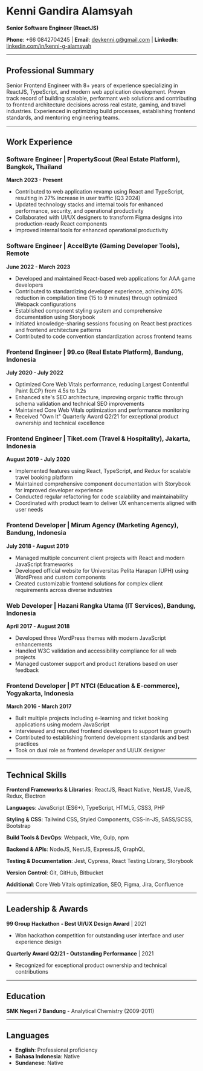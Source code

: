 # Kenni Gandira Alamsyah
**Senior Software Engineer (ReactJS)**

**Phone**: +66 0842704245 | **Email**: devkenni.g@gmail.com | **LinkedIn**: [linkedin.com/in/kenni-g-alamsyah](https://www.linkedin.com/in/kenni-g-alamsyah)

---

## Professional Summary

Senior Frontend Engineer with 8+ years of experience specializing in ReactJS, TypeScript, and modern web application development. Proven track record of building scalable, performant web solutions and contributing to frontend architecture decisions across real estate, gaming, and travel industries. Experienced in optimizing build processes, establishing frontend standards, and mentoring engineering teams.

---

## Work Experience

### Software Engineer | PropertyScout (Real Estate Platform), Bangkok, Thailand
**March 2023 - Present**

- Contributed to web application revamp using React and TypeScript, resulting in 27% increase in user traffic (Q3 2024)
- Updated technology stacks and internal tools for enhanced performance, security, and operational productivity
- Collaborated with UI/UX designers to transform Figma designs into production-ready React components
- Improved internal tools for enhanced operational productivity

### Software Engineer | AccelByte (Gaming Developer Tools), Remote
**June 2022 - March 2023**

- Developed and maintained React-based web applications for AAA game developers
- Contributed to standardizing developer experience, achieving 40% reduction in compilation time (15 to 9 minutes) through optimized Webpack configurations
- Established component styling system and comprehensive documentation using Storybook
- Initiated knowledge-sharing sessions focusing on React best practices and frontend architecture patterns
- Contributed to code convention standardization across frontend teams

### Frontend Engineer | 99.co (Real Estate Platform), Bandung, Indonesia
**July 2020 - July 2022**

- Optimized Core Web Vitals performance, reducing Largest Contentful Paint (LCP) from 4.5s to 1.2s
- Enhanced site's SEO architecture, improving organic traffic through schema validation and technical SEO improvements
- Maintained Core Web Vitals optimization and performance monitoring
- Received "Own It" Quarterly Award Q2/21 for exceptional product ownership and technical excellence

### Frontend Engineer | Tiket.com (Travel & Hospitality), Jakarta, Indonesia
**August 2019 - July 2020**

- Implemented features using React, TypeScript, and Redux for scalable travel booking platform
- Maintained comprehensive component documentation with Storybook for improved developer experience
- Conducted regular refactoring for code scalability and maintainability
- Coordinated with product team to deliver UX enhancements aligned with user needs

### Frontend Developer | Mirum Agency (Marketing Agency), Bandung, Indonesia
**July 2018 - August 2019**

- Managed multiple concurrent client projects with React and modern JavaScript frameworks
- Developed official website for Universitas Pelita Harapan (UPH) using WordPress and custom components
- Created customizable frontend solutions for complex client requirements across diverse industries

### Web Developer | Hazani Rangka Utama (IT Services), Bandung, Indonesia
**April 2017 - August 2018**

- Developed three WordPress themes with modern JavaScript enhancements
- Handled W3C validation and accessibility compliance for all web projects
- Managed customer support and product iterations based on user feedback

### Frontend Developer | PT NTCI (Education & E-commerce), Yogyakarta, Indonesia
**March 2016 - March 2017**

- Built multiple projects including e-learning and ticket booking applications using modern JavaScript
- Interviewed and recruited frontend developers to support team growth
- Contributed to establishing frontend development standards and best practices
- Took on dual role as frontend developer and UI/UX designer

---

## Technical Skills

**Frontend Frameworks & Libraries**: ReactJS, React Native, NextJS, VueJS, Redux, Electron

**Languages**: JavaScript (ES6+), TypeScript, HTML5, CSS3, PHP

**Styling & CSS**: Tailwind CSS, Styled Components, CSS-in-JS, SASS/SCSS, Bootstrap

**Build Tools & DevOps**: Webpack, Vite, Gulp, npm

**Backend & APIs**: NodeJS, NestJS, ExpressJS, GraphQL

**Testing & Documentation**: Jest, Cypress, React Testing Library, Storybook

**Version Control**: Git, GitHub, Bitbucket

**Additional**: Core Web Vitals optimization, SEO, Figma, Jira, Confluence

---

## Leadership & Awards

**99 Group Hackathon - Best UI/UX Design Award** | 2021
- Won hackathon competition for outstanding user interface and user experience design

**Quarterly Award Q2/21 - Outstanding Performance** | 2021
- Recognized for exceptional product ownership and technical contributions

---

## Education

**SMK Negeri 7 Bandung** - Analytical Chemistry (2009-2011)

---

## Languages

- **English**: Professional proficiency
- **Bahasa Indonesia**: Native
- **Sundanese**: Native